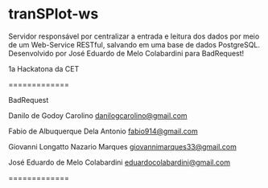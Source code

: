 tranSPlot-ws
=============

Servidor responsável por centralizar a entrada e leitura dos dados por meio de um Web-Service RESTful, salvando em uma base de dados PostgreSQL. Desenvolvido por José Eduardo de Melo Colabardini para BadRequest!

1a Hackatona da CET

=============

BadRequest

Danilo de Godoy Carolino danilogcarolino@gmail.com

Fabio de Albuquerque Dela Antonio fabio914@gmail.com

Giovanni Longatto Nazario Marques giovannimarques33@gmail.com

José Eduardo de Melo Colabardini eduardocolabardini@gmail.com

=============
